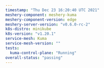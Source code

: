 ```yaml
---
timestamp: "Thu Dec 23 16:20:40 UTC 2021"
meshery-component: meshery-kuma
meshery-component-version: edge
meshery-server-version: "v0.6.0-rc-2"
k8s-distro: minikube
k8s-version: "v1.20.1"
service-mesh: Kuma
service-mesh-version: ""
tests:
  kuma-control-plane: "Running"
overall-status: "passing"
---
```

